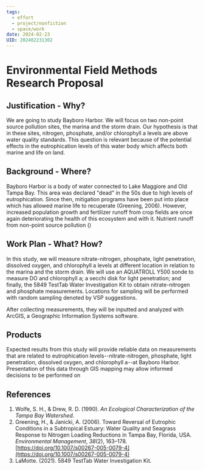 ```yaml
---
tags:
  - effort
  - project/nonfiction
  - space/work
date: 2024-02-23
UID: 202402231302
---
```


# Environmental Field Methods Research Proposal

## Justification - Why?

We are going to study Bayboro Harbor. We will focus on two non-point source pollution sites, the marina and the storm drain. Our hypothesis is that in these sites, nitrogen, phosphate, and/or chlorophyll a levels are above water quality standards. This question is relevant because of the potential effects in the eutrophication levels of this water body which affects both marine and life on land.


## Background - Where?

Bayboro Harbor is a body of water connected to Lake Maggiore and Old Tampa Bay. This area was declared "dead" in the 50s due to high levels of eutrophication. Since then, mitigation programs have been put into place which has allowed marine life to recuperate (Greening, 2006). However, increased population growth and fertilizer runoff from crop fields are once again deteriorating the health of this ecosystem and with it. Nutrient runoff from non-point source pollution ()

## Work Plan - What? How?

In this study, we will measure nitrate-nitrogen, phosphate, light penetration, dissolved oxygen, and chlorophyll a levels at different location in relation to the marina and the storm drain. We will use an AQUATROLL Y500 sonde to measure DO and chlorophyll a; a secchi disk for light penetration; and finally, the 5849 TestTab Water Investigation Kit to obtain nitrate-nitrogen and phosphate measurements. Locations for sampling will be performed with random sampling denoted by VSP suggestions.

After collecting measurements, they will be inputted and analyzed with ArcGIS, a Geographic Information Systems software. 

## Products

Expected results from this study will provide reliable data on measurements that are related to eutrophication levels--nitrate-nitrogen, phosphate, light penetration, dissolved oxygen, and chlorophyll a--at Bayboro Harbor. Presentation of this data through GIS mapping may allow informed decisions to be performed on 

## References

1. Wolfe, S. H., & Drew, R. D. (1990). _An Ecological Characterization of the Tampa Bay Watershed_.
2. Greening, H., & Janicki, A. (2006). Toward Reversal of Eutrophic Conditions in a Subtropical Estuary: Water Quality and Seagrass Response to Nitrogen Loading Reductions in Tampa Bay, Florida, USA. _Environmental Management_, _38_(2), 163–178. [https://doi.org/10.1007/s00267-005-0079-4](https://doi.org/10.1007/s00267-005-0079-4)
3. LaMotte. (2021). 5849 TestTab Water Investigation Kit.